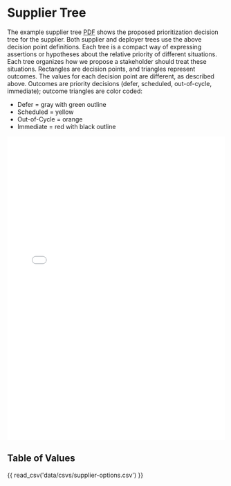 # Supplier Tree

The example supplier tree [PDF](../pdf/ssvc_2_supplier.pdf) shows the proposed prioritization decision tree for the supplier. Both supplier and deployer trees use the above decision point definitions. Each tree is a compact way of expressing assertions or hypotheses about the relative priority of different situations. Each tree organizes how we propose a stakeholder should treat these situations. Rectangles are decision points, and triangles represent outcomes. The values for each decision point are different, as described above. Outcomes are priority decisions (defer, scheduled, out-of-cycle, immediate); outcome triangles are color coded:

  - Defer = gray with green outline
  - Scheduled = yellow
  - Out-of-Cycle = orange
  - Immediate = red with black outline

<embed src="../../pdf/ssvc_2_supplier.pdf" alt="Suggested supplier tree" type="application/pdf"
style="width: 100%;"
height = "700" />


## Table of Values

{{ read_csv('data/csvs/supplier-options.csv') }}